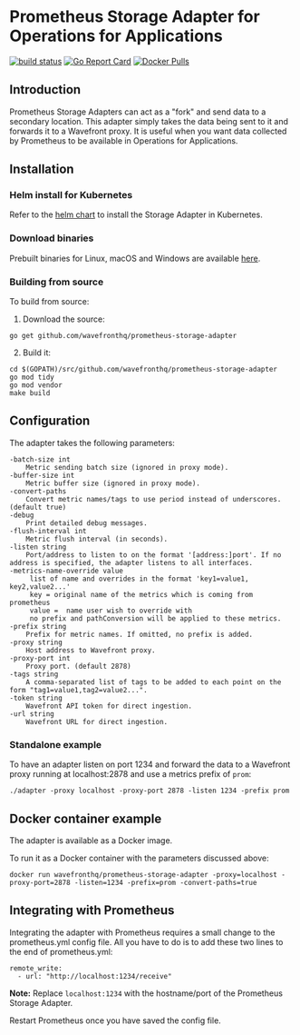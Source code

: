 # Prometheus Storage Adapter for Operations for Applications
[![build status][ci-img]][ci] [![Go Report Card][go-report-img]][go-report] [![Docker Pulls][docker-pull-img]][docker-img]

## Introduction
Prometheus Storage Adapters can act as a "fork" and send data to a secondary location. This adapter simply takes the data being sent to it and forwards it to a Wavefront proxy. It is useful when you want data collected by Prometheus to be available in Operations for Applications.

## Installation

### Helm install for Kubernetes
Refer to the [helm chart](https://github.com/wavefrontHQ/helm#installation) to install the Storage Adapter in Kubernetes.

### Download binaries
Prebuilt binaries for Linux, macOS and Windows are available [here](https://github.com/wavefrontHQ/prometheus-storage-adapter/releases).

### Building from source
To build from source:

1. Download the source:
```
go get github.com/wavefronthq/prometheus-storage-adapter
```
2. Build it:
```
cd $(GOPATH)/src/github.com/wavefronthq/prometheus-storage-adapter
go mod tidy
go mod vendor
make build
```

## Configuration
The adapter takes the following parameters:
```
-batch-size int
    Metric sending batch size (ignored in proxy mode).
-buffer-size int
    Metric buffer size (ignored in proxy mode).
-convert-paths
    Convert metric names/tags to use period instead of underscores. (default true)
-debug
    Print detailed debug messages.
-flush-interval int
    Metric flush interval (in seconds).
-listen string
    Port/address to listen to on the format '[address:]port'. If no address is specified, the adapter listens to all interfaces.
-metrics-name-override value
     list of name and overrides in the format 'key1=value1, key2,value2...'
     key = original name of the metrics which is coming from prometheus 
     value =  name user wish to override with 
     no prefix and pathConversion will be applied to these metrics.
-prefix string
    Prefix for metric names. If omitted, no prefix is added.
-proxy string
    Host address to Wavefront proxy.
-proxy-port int
    Proxy port. (default 2878)
-tags string
    A comma-separated list of tags to be added to each point on the form "tag1=value1,tag2=value2...".
-token string
    Wavefront API token for direct ingestion.
-url string
    Wavefront URL for direct ingestion.
```

### Standalone example
To have an adapter listen on port 1234 and forward the data to a Wavefront proxy running at localhost:2878 and use a metrics prefix of `prom`:
```
./adapter -proxy localhost -proxy-port 2878 -listen 1234 -prefix prom
```

## Docker container example
The adapter is available as a Docker image.

To run it as a Docker container with the parameters discussed above:
```
docker run wavefronthq/prometheus-storage-adapter -proxy=localhost -proxy-port=2878 -listen=1234 -prefix=prom -convert-paths=true
```

## Integrating with Prometheus
Integrating the adapter with Prometheus requires a small change to the prometheus.yml config file. All you have to do is to add these two lines to the end of prometheus.yml:

```
remote_write:
  - url: "http://localhost:1234/receive"
```
**Note:** Replace `localhost:1234` with the hostname/port of the Prometheus Storage Adapter.

Restart Prometheus once you have saved the config file.


[ci-img]: https://github.com/wavefrontHQ/prometheus-storage-adapter/actions/workflows/go.yml/badge.svg
[ci]: https://github.com/wavefrontHQ/prometheus-storage-adapter/actions/workflows/go.yml
[go-report-img]: https://goreportcard.com/badge/github.com/wavefronthq/prometheus-storage-adapter
[go-report]: https://goreportcard.com/report/github.com/wavefronthq/prometheus-storage-adapter
[docker-pull-img]: https://img.shields.io/docker/pulls/wavefronthq/prometheus-storage-adapter.svg?logo=docker
[docker-img]: https://hub.docker.com/r/wavefronthq/prometheus-storage-adapter/

